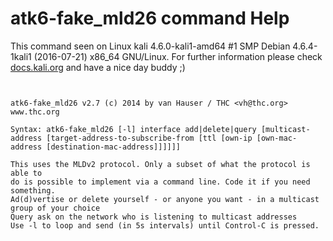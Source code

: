 # atk6-fake_mld26 command Help

 This command seen on Linux kali 4.6.0-kali1-amd64 #1 SMP Debian 4.6.4-1kali1 (2016-07-21) x86_64 GNU/Linux. For further information please check [docs.kali.org](docs.kali.org) and have a nice day buddy ;) 

~~~


atk6-fake_mld26 v2.7 (c) 2014 by van Hauser / THC <vh@thc.org> www.thc.org

Syntax: atk6-fake_mld26 [-l] interface add|delete|query [multicast-address [target-address-to-subscribe-from [ttl [own-ip [own-mac-address [destination-mac-address]]]]]]

This uses the MLDv2 protocol. Only a subset of what the protocol is able to
do is possible to implement via a command line. Code it if you need something.
Ad(d)vertise or delete yourself - or anyone you want - in a multicast group of your choice
Query ask on the network who is listening to multicast addresses
Use -l to loop and send (in 5s intervals) until Control-C is pressed.

~~~
